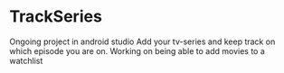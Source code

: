 # TrackSeries
Ongoing project in android studio
Add your tv-series and keep track on which episode you are on. 
Working on being able to add movies to a watchlist
